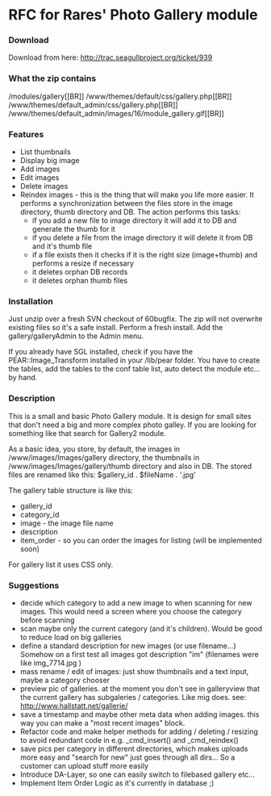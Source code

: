 <!-- Name: RFC/Modules/Gallery -->
<!-- Version: 12 -->
<!-- Last-Modified: 2006/10/18 12:23:05 -->
<!-- Author: werner -->
# RFC for Rares' Photo Gallery module


### Download

Download from here: http://trac.seagullproject.org/ticket/939

### What the zip contains

/modules/gallery[[BR]]
/www/themes/default/css/gallery.php[[BR]]
/www/themes/default_admin/css/gallery.php[[BR]]
/www/themes/default_admin/images/16/module_gallery.gif[[BR]]

### Features
 * List thumbnails
 * Display big image
 * Add images
 * Edit images
 * Delete images
 * Reindex images - this is the thing that will make you life more easier. It performs a synchronization between the files store in the image directory, thumb directory and DB. The action performs this tasks:
   * if you add a new file to image directory it will add it to DB and generate the thumb for it
   * if you delete a file from the image directory it will delete it from DB and it's thumb file
   * if a file exists then it checks if it is the right size (image+thumb) and performs a resize if necessary
   * it deletes orphan DB records
   * it deletes orphan thumb files

### Installation
Just unzip over a fresh SVN checkout of 60bugfix. The zip will not overwrite existing files so it's a safe install. Perform a fresh install. Add the gallery/galleryAdmin to the Admin menu.

If you already have SGL installed, check if you have the PEAR::Image_Transform installed in your /lib/pear folder. You have to create the tables, add the tables to the conf table list, auto detect the module etc... by hand.

### Description
This is a small and basic Photo Gallery module. It is design for small sites that don't need a big and more complex photo galley. If you are looking for something like that search for Gallery2 module.

As a basic idea, you store, by default, the images in /www/images/Images/gallery directory, the thumbnails in /www/images/Images/gallery/thumb directory and also in DB. The stored files are renamed like this: $gallery_id . $fileName . '.jpg'

The gallery table structure is like this:
 * gallery_id
 * category_id
 * image - the image file name
 * description
 * item_order - so you can order the images for listing (will be implemented soon)

For gallery list it uses CSS only.

### Suggestions
  * decide which category to add a new image to when scanning for new images. This would need a screen where you choose the category before scanning
  * scan maybe only the current category (and it's children). Would be good to reduce load on big galleries
  * define a standard description for new images (or use filename...) Somehow on a first test all images got description "im" (filenames were like img_7714.jpg )
  * mass rename / edit of images: just show thumbnails and a text input, maybe a category chooser
  * preview pic of galleries. at the moment you don't see in galleryview that the current gallery has subgaleries / categories. Like mig does. see:  http://www.hallstatt.net/gallerie/
  * save a timestamp and maybe other meta data when adding images. this way you can make a "most recent images" block.
  * Refactor code and make helper methods for adding / deleting / resizing to avoid redundant code in e.g. _cmd_insert() and _cmd_reindex()
  * save pics per category in different directories, which makes uploads more easy and "search for new" just goes through all dirs... So a customer can upload stuff more easily
  * Introduce DA-Layer, so one can easily switch to filebased gallery etc...
  * Implement Item Order Logic as it's currently in database ;)